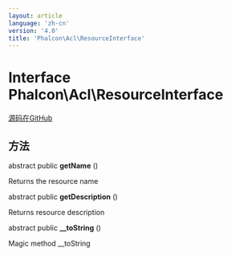 ```yaml
---
layout: article
language: 'zh-cn'
version: '4.0'
title: 'Phalcon\Acl\ResourceInterface'
---
```


# Interface **Phalcon\Acl\ResourceInterface**

<a href="https://github.com/phalcon/cphalcon/tree/v4.0.0/phalcon/acl/resourceinterface.zep" class="btn btn-default btn-sm">源码在GitHub</a>

## 方法

abstract public **getName** ()

Returns the resource name

abstract public **getDescription** ()

Returns resource description

abstract public **__toString** ()

Magic method __toString